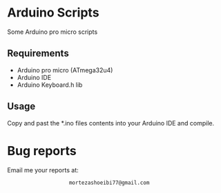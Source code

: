 # Arduino Scripts
Some Arduino pro micro scripts


## Requirements
* Arduino pro micro (ATmega32u4)
* Arduino IDE
* Arduino Keyboard.h lib

## Usage
Copy and past the *.ino files contents into your Arduino IDE and compile.


# Bug reports
Email me your reports at: 

                        mortezashoeibi77@gmail.com
